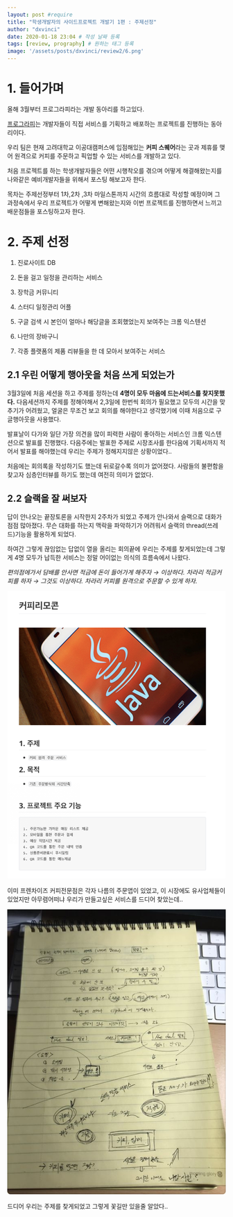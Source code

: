 ```yaml
---
layout: post #require
title: "학생개발자의 사이드프로젝트 개발기 1편 : 주제선정"
author: "dxvinci"
date: 2020-01-18 23:04 # 작성 날짜 등록 
tags: [review, prography] # 원하는 태그 등록 
image: '/assets/posts/dxvinci/review2/6.png'
---
```


# 1. 들어가며

올해 3월부터 프로그라피라는 개발 동아리를 하고있다. 

[프로그라피](http://prography.org/)는 개발자들이 직접 서비스를 기획하고 배포하는 프로젝트를 진행하는 동아리이다. 

우리 팀은 현재 고려대학교 이공대캠퍼스에 입점해있는 **커피 스퀘어**라는 곳과 제휴를 맺어 원격으로 커피를 주문하고 픽업할 수 있는 서비스를 개발하고 있다. 

처음 프로젝트를 하는 학생개발자들은 어떤 시행착오를 겪으며 어떻게 해결해왔는지를 나와같은 예비개발자들을 위해서 포스팅 해보고자 한다. 

목차는 주제선정부터 1차,2차 ,3차 마일스톤까지 시간의 흐름대로 작성할 예정이며 그 과정속에서 우리 프로젝트가 어떻게 변해왔는지와 이번 프로젝트를 진행하면서 느끼고 배운점들을 포스팅하고자 한다. 

# 2. 주제 선정

1. 진로사이트 DB 

2. 돈을 걸고 일정을 관리하는 서비스 

3. 장학금 커뮤니티

4. 스터디 일정관리 어플 

5. 구글 검색 시 본인이 얼마나 해당글을 조회했었는지 보여주는 크롬 익스텐션

6. 나만의 장바구니

7. 각종 플랫폼의 제품 리뷰들을 한 데 모아서 보여주는 서비스 

## 2.1 우린 어떻게 행아웃을 처음 쓰게 되었는가

3월3일에 처음 세션을 하고 주제를 정하는데 **4명이 모두 마음에 드는서비스를 찾지못했다.** 다음세션까지 주제를 정해야해서 2,3일에 한번씩 회의가 필요했고 모두의 시간을 맞추기가 어려웠고, 얼굴은 무조건 보고 회의를 해야한다고 생각했기에 이때 처음으로 구글행아웃을 사용했다.  

발표날이 다가와 일단 가장 의견을 많이 피력한 사람이 좋아하는 서비스인 크롬 익스텐션으로 발표를 진행했다. 다음주에는 발표한 주제로 시장조사를 한다음에 기획서까지 적어서 발표를 해야했는데 우리는 주제가 정해지지않은 상황이었다.. 

처음에는 회의록을 작성하기도 했는데 뒤로갈수록 의미가 없어졌다. 사람들의 불편함을 찾고자 심층인터뷰를 하기도 했는데 여전히 의미가 없었다.

## 2.2 슬랙을 잘 써보자

답이 안나오는 끝장토론을 시작한지 2주차가 되었고 주제가 안나와서 슬랙으로 대화가 점점 많아졌다. 무슨 대화를 하는지 맥락을 파악하기가 어려워서 슬랙의 thread(쓰레드)기능을 활용하게 되었다. 

하여간 그렇게 끊임없는 답없이 열을 올리는 회의끝에 우리는 주제를 찾게되었는데 그렇게 4명 모두가 납득한 서비스는 정말 어이없는 의식의 흐름속에서 나왔다. 

*편의점에가서 담배를 안사면 적금에 돈이 들어가게 해주자 → 이상하다. 차라리 적금커피를 하자 → 그것도 이상하다. 차라리 커피를 원격으로 주문할 수 있게 하자.* 

![1/Untitled.png](/assets/posts/dxvinci/review/1.png)

이미 프렌차이즈 커피전문점은 각자 나름의 주문앱이 있었고, 이 시장에도 유사업체들이 있었지만 아무렴어떠냐 우리가 만들고싶은 서비스를 드디어 찾았는데..

![1/Untitled%201.png](/assets/posts/dxvinci/review/2.png)

드디어 우리는 주제를 찾게되었고 그렇게 꽃길만 있을줄 알았다..